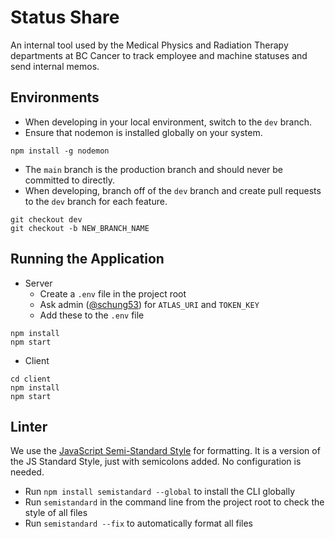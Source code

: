 # Status Share
An internal tool used by the Medical Physics and Radiation Therapy departments at BC Cancer to track employee and machine statuses and send internal memos.

## Environments
- When developing in your local environment, switch to the `dev` branch.
- Ensure that nodemon is installed globally on your system.
```
npm install -g nodemon
```
- The `main` branch is the production branch and should never be committed to directly. 
- When developing, branch off of the `dev` branch and create pull requests to the `dev` branch for each feature.
```
git checkout dev
git checkout -b NEW_BRANCH_NAME
```

## Running the Application
- Server
  - Create a `.env` file in the project root
  - Ask admin ([@schung53](https://www.github.com/schung53)) for `ATLAS_URI` and `TOKEN_KEY`
  - Add these to the `.env` file
```
npm install
npm start
```
- Client
```
cd client
npm install
npm start
```

## Linter
We use the [JavaScript Semi-Standard Style](https://www.npmjs.com/package/semistandard) for formatting. It is a version of the JS Standard Style, just with semicolons added. No configuration is needed.
- Run `npm install semistandard --global` to install the CLI globally
- Run `semistandard` in the command line from the project root to check the style of all files
- Run `semistandard --fix` to automatically format all files

